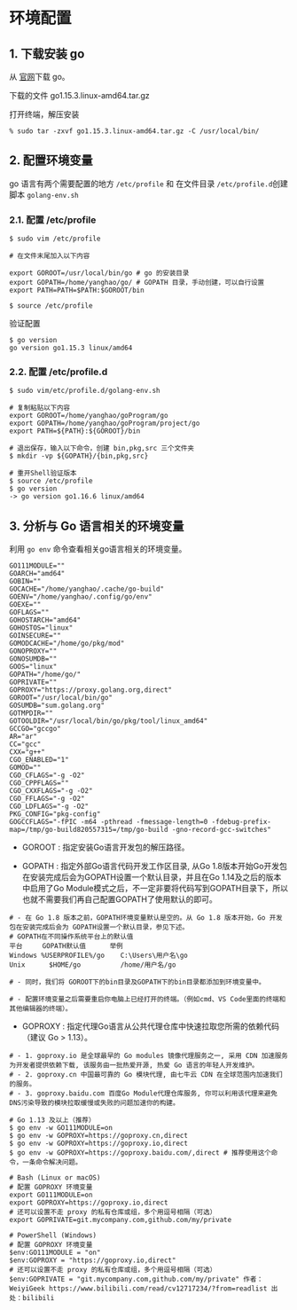 # 环境配置

## 1. 下载安装 go

从 [官网](https://golang.google.cn/dl/)下载 go。

下载的文件 go1.15.3.linux-amd64.tar.gz

打开终端，解压安装

```
% sudo tar -zxvf go1.15.3.linux-amd64.tar.gz -C /usr/local/bin/
```

## 2. 配置环境变量

go 语言有两个需要配置的地方 `/etc/profile` 和 在文件目录 `/etc/profile.d`创建脚本 `golang-env.sh`

### 2.1. 配置 /etc/profile

```shell
$ sudo vim /etc/profile

# 在文件末尾加入以下内容

export GOROOT=/usr/local/bin/go # go 的安装目录
export GOPATH=/home/yanghao/go/ # GOPATH 目录，手动创建，可以自行设置
export PATH=PATH=$PATH:$GOROOT/bin

$ source /etc/profile 
```

验证配置

```
$ go version
go version go1.15.3 linux/amd64
```



### 2.2. 配置 /etc/profile.d

```shell
$ sudo vim/etc/profile.d/golang-env.sh

# 复制粘贴以下内容
export GOROOT=/home/yanghao/goProgram/go
export GOPATH=/home/yanghao/goProgram/project/go
export PATH=${PATH}:${GOROOT}/bin

# 退出保存，输入以下命令，创建 bin,pkg,src 三个文件夹
$ mkdir -vp ${GOPATH}/{bin,pkg,src} 

# 重开Shell验证版本
$ source /etc/profile
$ go version
-> go version go1.16.6 linux/amd64 
```

## 3. 分析与 Go 语言相关的环境变量

利用 `go env` 命令查看相关go语言相关的环境变量。

```shell
GO111MODULE=""
GOARCH="amd64"
GOBIN=""
GOCACHE="/home/yanghao/.cache/go-build"
GOENV="/home/yanghao/.config/go/env"
GOEXE=""
GOFLAGS=""
GOHOSTARCH="amd64"
GOHOSTOS="linux"
GOINSECURE=""
GOMODCACHE="/home/go/pkg/mod"
GONOPROXY=""
GONOSUMDB=""
GOOS="linux"
GOPATH="/home/go/"
GOPRIVATE=""
GOPROXY="https://proxy.golang.org,direct"
GOROOT="/usr/local/bin/go"
GOSUMDB="sum.golang.org"
GOTMPDIR=""
GOTOOLDIR="/usr/local/bin/go/pkg/tool/linux_amd64"
GCCGO="gccgo"
AR="ar"
CC="gcc"
CXX="g++"
CGO_ENABLED="1"
GOMOD=""
CGO_CFLAGS="-g -O2"
CGO_CPPFLAGS=""
CGO_CXXFLAGS="-g -O2"
CGO_FFLAGS="-g -O2"
CGO_LDFLAGS="-g -O2"
PKG_CONFIG="pkg-config"
GOGCCFLAGS="-fPIC -m64 -pthread -fmessage-length=0 -fdebug-prefix-map=/tmp/go-build820557315=/tmp/go-build -gno-record-gcc-switches"
```

- GOROOT : 指定安装Go语言开发包的解压路径。

- GOPATH : 指定外部Go语言代码开发工作区目录, 从Go 1.8版本开始Go开发包在安装完成后会为GOPATH设置一个默认目录，并且在Go 1.14及之后的版本中启用了Go Module模式之后，不一定非要将代码写到GOPATH目录下，所以也就不需要我们再自己配置GOPATH了使用默认的即可。

```shell
# - 在 Go 1.8 版本之前，GOPATH环境变量默认是空的。从 Go 1.8 版本开始，Go 开发包在安装完成后会为 GOPATH设置一个默认目录，参见下述。
# GOPATH在不同操作系统平台上的默认值
平台 	   GOPATH默认值      举例
Windows %USERPROFILE%/go 	C:\Users\用户名\go
Unix 	  $HOME/go 	        /home/用户名/go

# - 同时，我们将 GOROOT下的bin目录及GOPATH下的bin目录都添加到环境变量中。

# - 配置环境变量之后需要重启你电脑上已经打开的终端。（例如cmd、VS Code里面的终端和其他编辑器的终端）。 
```

- GOPROXY : 指定代理Go语言从公共代理仓库中快速拉取您所需的依赖代码（建议 Go > 1.13）。 

```shell
# - 1. goproxy.io 是全球最早的 Go modules 镜像代理服务之一, 采用 CDN 加速服务为开发者提供依赖下载, 该服务由一批热爱开源, 热爱 Go 语言的年轻人开发维护。
# - 2. goproxy.cn 中国最可靠的 Go 模块代理, 由七牛云 CDN 在全球范围内加速我们的服务。
# - 3. goproxy.baidu.com 百度Go Module代理仓库服务, 你可以利用该代理来避免DNS污染导致的模块拉取缓慢或失败的问题加速你的构建。

# Go 1.13 及以上（推荐）
$ go env -w GO111MODULE=on
$ go env -w GOPROXY=https://goproxy.cn,direct
$ go env -w GOPROXY=https://goproxy.io,direct
$ go env -w GOPROXY=https://goproxy.baidu.com/,direct # 推荐使用这个命令，一条命令解决问题。

# Bash (Linux or macOS)
# 配置 GOPROXY 环境变量
export GO111MODULE=on
export GOPROXY=https://goproxy.io,direct
# 还可以设置不走 proxy 的私有仓库或组，多个用逗号相隔（可选）
export GOPRIVATE=git.mycompany.com,github.com/my/private

# PowerShell (Windows)
# 配置 GOPROXY 环境变量
$env:GO111MODULE = "on"
$env:GOPROXY = "https://goproxy.io,direct"
# 还可以设置不走 proxy 的私有仓库或组，多个用逗号相隔（可选）
$env:GOPRIVATE = "git.mycompany.com,github.com/my/private" 作者：WeiyiGeek https://www.bilibili.com/read/cv12717234/?from=readlist 出处：bilibili
```



